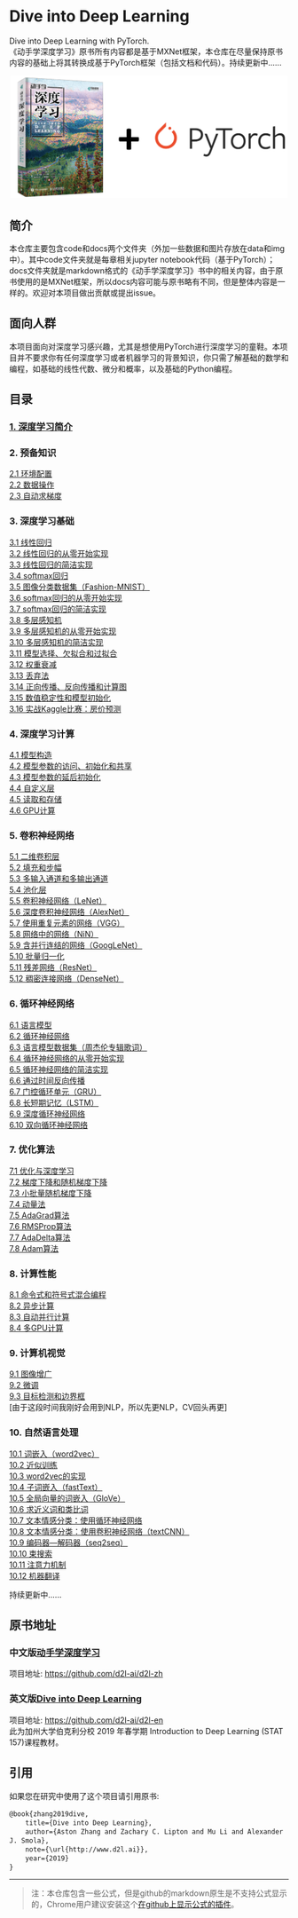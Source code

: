 # Dive into Deep Learning
Dive into Deep Learning with PyTorch.      
《动手学深度学习》原书所有内容都是基于MXNet框架，本仓库在尽量保持原书内容的基础上将其转换成基于PyTorch框架（包括文档和代码）。持续更新中......
<div align=center>
<img width="500" src="./img/cover.png" alt="封面"/>
</div>

## 简介
本仓库主要包含code和docs两个文件夹（外加一些数据和图片存放在data和img中）。其中code文件夹就是每章相关jupyter notebook代码（基于PyTorch）；docs文件夹就是markdown格式的《动手学深度学习》书中的相关内容，由于原书使用的是MXNet框架，所以docs内容可能与原书略有不同，但是整体内容是一样的。欢迎对本项目做出贡献或提出issue。

## 面向人群
本项目面向对深度学习感兴趣，尤其是想使用PyTorch进行深度学习的童鞋。本项目并不要求你有任何深度学习或者机器学习的背景知识，你只需了解基础的数学和编程，如基础的线性代数、微分和概率，以及基础的Python编程。

## 目录
### [1. 深度学习简介](/docs/chapter01_DL-intro/deep-learning-intro.md)
### 2. 预备知识
[2.1 环境配置](/docs/chapter02_prerequisite/2.1_install.md)   
[2.2 数据操作](/docs/chapter02_prerequisite/2.2_tensor.md)   
[2.3 自动求梯度](/docs/chapter02_prerequisite/2.3_autograd.md)    
### 3. 深度学习基础
[3.1 线性回归](/docs/chapter03_DL-basics/3.1_linear-regression.md)    
[3.2 线性回归的从零开始实现](/docs/chapter03_DL-basics/3.2_linear-regression-scratch.md)     
[3.3 线性回归的简洁实现](/docs/chapter03_DL-basics/3.3_linear-regression-pytorch.md)    
[3.4 softmax回归](/docs/chapter03_DL-basics/3.4_softmax-regression.md)     
[3.5 图像分类数据集（Fashion-MNIST）](/docs/chapter03_DL-basics/3.5_fashion-mnist.md)    
[3.6 softmax回归的从零开始实现](/docs/chapter03_DL-basics/3.6_softmax-regression-scratch.md)      
[3.7 softmax回归的简洁实现](/docs/chapter03_DL-basics/3.7_softmax-regression-pytorch.md)      
[3.8 多层感知机](/docs/chapter03_DL-basics/3.8_mlp.md)       
[3.9 多层感知机的从零开始实现](/docs/chapter03_DL-basics/3.9_mlp-scratch.md)      
[3.10 多层感知机的简洁实现](/docs/chapter03_DL-basics/3.10_mlp-pytorch.md)      
[3.11 模型选择、欠拟合和过拟合](/docs/chapter03_DL-basics/3.11_underfit-overfit.md)      
[3.12 权重衰减](/docs/chapter03_DL-basics/3.12_weight-decay.md)    
[3.13 丢弃法](/docs/chapter03_DL-basics/3.13_dropout.md)    
[3.14 正向传播、反向传播和计算图](/docs/chapter03_DL-basics/3.14_backprop.md)      
[3.15 数值稳定性和模型初始化](/docs/chapter03_DL-basics/3.15_numerical-stability-and-init.md)       
[3.16 实战Kaggle比赛：房价预测](/docs/chapter03_DL-basics/3.16_kaggle-house-price.md)         
### 4. 深度学习计算
[4.1 模型构造](/docs/chapter04_DL_computation/4.1_model-construction.md)       
[4.2 模型参数的访问、初始化和共享](/docs/chapter04_DL_computation/4.2_parameters.md)      
[4.3 模型参数的延后初始化](/docs/chapter04_DL_computation/4.3_deferred-init.md)      
[4.4 自定义层](/docs/chapter04_DL_computation/4.4_custom-layer.md)    
[4.5 读取和存储](/docs/chapter04_DL_computation/4.5_read-write.md)   
[4.6 GPU计算](/docs/chapter04_DL_computation/4.6_use-gpu.md)    
### 5. 卷积神经网络
[5.1 二维卷积层](/docs/chapter05_CNN/5.1_conv-layer.md)     
[5.2 填充和步幅](/docs/chapter05_CNN/5.2_padding-and-strides.md)     
[5.3 多输入通道和多输出通道](/docs/chapter05_CNN/5.3_channels.md)    
[5.4 池化层](/docs/chapter05_CNN/5.4_pooling.md)    
[5.5 卷积神经网络（LeNet）](/docs/chapter05_CNN/5.5_lenet.md)    
[5.6 深度卷积神经网络（AlexNet）](/docs/chapter05_CNN/5.6_alexnet.md)    
[5.7 使用重复元素的网络（VGG）](/docs/chapter05_CNN/5.7_vgg.md)     
[5.8 网络中的网络（NiN）](/docs/chapter05_CNN/5.8_nin.md)     
[5.9 含并行连结的网络（GoogLeNet）](/docs/chapter05_CNN/5.9_googlenet.md)       
[5.10 批量归一化](/docs/chapter05_CNN/5.10_batch-norm.md)     
[5.11 残差网络（ResNet）](/docs/chapter05_CNN/5.11_resnet.md)      
[5.12 稠密连接网络（DenseNet）](/docs/chapter05_CNN/5.12_densenet.md)    
### 6. 循环神经网络
[6.1 语言模型](/docs/chapter06_RNN/6.1_lang-model.md)    
[6.2 循环神经网络](/docs/chapter06_RNN/6.2_rnn.md)    
[6.3 语言模型数据集（周杰伦专辑歌词）](/docs/chapter06_RNN/6.3_lang-model-dataset.md)    
[6.4 循环神经网络的从零开始实现](/docs/chapter06_RNN/6.4_rnn-scratch.md)             
[6.5 循环神经网络的简洁实现](/docs/chapter06_RNN/6.5_rnn-pytorch.md)              
[6.6 通过时间反向传播](/docs/chapter06_RNN/6.6_bptt.md)     
[6.7 门控循环单元（GRU）](/docs/chapter06_RNN/6.7_gru.md)              
[6.8 长短期记忆（LSTM）](/docs/chapter06_RNN/6.8_lstm.md)      
[6.9 深度循环神经网络](/docs/chapter06_RNN/6.9_deep-rnn.md)              
[6.10 双向循环神经网络](/docs/chapter06_RNN/6.10_bi-rnn.md)   

### 7. 优化算法
[7.1 优化与深度学习](/docs/chapter07_optimization/7.1_optimization-intro.md)              
[7.2 梯度下降和随机梯度下降](/docs/chapter07_optimization/7.2_gd-sgd.md)       
[7.3 小批量随机梯度下降](/docs/chapter07_optimization/7.3_minibatch-sgd.md)         
[7.4 动量法](/docs/chapter07_optimization/7.4_momentum.md)      
[7.5 AdaGrad算法](/docs/chapter07_optimization/7.5_adagrad.md)     
[7.6 RMSProp算法](/docs/chapter07_optimization/7.6_rmsprop.md)       
[7.7 AdaDelta算法](/docs/chapter07_optimization/7.7_adadelta.md)      
[7.8 Adam算法](/docs/chapter07_optimization/7.8_adam.md)  

### 8. 计算性能
[8.1 命令式和符号式混合编程](/docs/chapter08_computational-performance/8.1_hybridize.md)      
[8.2 异步计算](/docs/chapter08_computational-performance/8.2_async-computation.md)         
[8.3 自动并行计算](/docs/chapter08_computational-performance/8.3_auto-parallelism.md)    
[8.4 多GPU计算](/docs/chapter08_computational-performance/8.4_multiple-gpus.md)     

### 9. 计算机视觉
[9.1 图像增广](/docs/chapter09_computer-vision/9.1_image-augmentation.md)  
[9.2 微调](/docs/chapter09_computer-vision/9.2_fine-tuning.md)     
[9.3 目标检测和边界框](/docs/chapter09_computer-vision/9.3_bounding-box.md)    
[由于这段时间我刚好会用到NLP，所以先更NLP，CV回头再更]

### 10. 自然语言处理
[10.1 词嵌入（word2vec）](/docs/chapter10_natural-language-processing/10.1_word2vec.md)      
[10.2 近似训练](/docs/chapter10_natural-language-processing/10.2_approx-training.md)          
[10.3 word2vec的实现](/docs/chapter10_natural-language-processing/10.3_word2vec-pytorch.md)                       
[10.4 子词嵌入（fastText）](/docs/chapter10_natural-language-processing/10.4_fasttext.md)              
[10.5 全局向量的词嵌入（GloVe）](/docs/chapter10_natural-language-processing/10.5_glove.md)           
[10.6 求近义词和类比词](/docs/chapter10_natural-language-processing/10.6_similarity-analogy.md)                   
[10.7 文本情感分类：使用循环神经网络](/docs/chapter10_natural-language-processing/10.7_sentiment-analysis-rnn.md)                        
[10.8 文本情感分类：使用卷积神经网络（textCNN）](/docs/chapter10_natural-language-processing/10.8_sentiment-analysis-cnn.md)                   
[10.9 编码器—解码器（seq2seq）](/docs/chapter10_natural-language-processing/10.9_seq2seq.md)                   
[10.10 束搜索](/docs/chapter10_natural-language-processing/10.10_beam-search.md)                             
[10.11 注意力机制](/docs/chapter10_natural-language-processing/10.11_attention.md)                         
[10.12 机器翻译](/docs/chapter10_natural-language-processing/10.12_machine-translation.md)





持续更新中......




## 原书地址
### 中文版[动手学深度学习](https://zh.d2l.ai/)
项目地址: https://github.com/d2l-ai/d2l-zh

### 英文版[Dive into Deep Learning](https://d2l.ai/)
项目地址: https://github.com/d2l-ai/d2l-en        
此为加州大学伯克利分校 2019 年春学期 Introduction to Deep Learning (STAT 157)课程教材。


## 引用
如果您在研究中使用了这个项目请引用原书:
```
@book{zhang2019dive,
    title={Dive into Deep Learning},
    author={Aston Zhang and Zachary C. Lipton and Mu Li and Alexander J. Smola},
    note={\url{http://www.d2l.ai}},
    year={2019}
}
```


----------------------
> 注：本仓库包含一些公式，但是github的markdown原生是不支持公式显示的，Chrome用户建议安装这个[在github上显示公式的插件](https://chrome.google.com/webstore/detail/mathjax-plugin-for-github/ioemnmodlmafdkllaclgeombjnmnbima)。